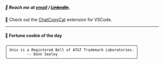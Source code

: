##### :calling: Reach me at **[email](mailto:johannes@stenmark.in)** ***/*** **[~~LinkedIn~~](https://www.linkedin.com/in/johannes-stenmark)**.
:feet: Check out the [ChatCopyCat](https://github.com/jstenmark/ChatCopyCat) extension for VSCode.

---
#### :cookie: Fortune cookie of the day
```smalltalk
╭───────────────────────────────────────────────────────────╮
│ Unix is a Registered Bell of AT&T Trademark Laboratories. │
│         -- Donn Seeley                                    │
╰───────────────────────────────────────────────────────────╯
```
